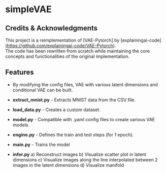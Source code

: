 # simpleVAE

## Credits & Acknowledgments  
This project is a reimplementation of [VAE-Pytorch] by [explainingai-code] (https://github.com/explainingai-code/VAE-Pytorch).  
The code has been rewritten from scratch while maintaining the core concepts and functionalities of the original implementation.  


## Features  
- By modifying the config files, VAE with various latent dimensions and conditional VAE can be built.

- **extract_mnist.py** - Extracts MNIST data from the CSV file.  
- **load_data.py** - Creates a custom dataset.
- **model.py** - Compatible with .yaml config files to create various VAE models. 
- **engine.py** - Defines the train and test steps (for 1 epoch).  
- **main.py** - Trains the model
- **infer.py**
  a) Reconstruct images
  b) Visualize scatter plot in latent dimensions
  c) Visualize images along the line interpolated between 2 images in the latent dimensions
  d) Visualize manifold
